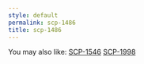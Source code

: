 ```yaml
---
style: default
permalink: scp-1486
title: scp-1486
---
```

You may also like:
[SCP-1546](http://scp-wiki.net/scp-1546)
[SCP-1998](http://scp-wiki.net/scp-1998)